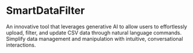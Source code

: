 # SmartDataFilter
An innovative tool that leverages generative AI to allow users to effortlessly upload, filter, and update CSV data through natural language commands. Simplify data management and manipulation with intuitive, conversational interactions.
